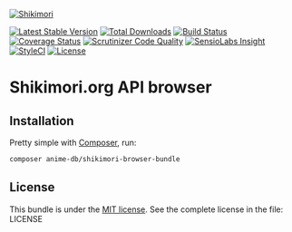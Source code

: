 [![Shikimori](http://anime-db.org/bundles/animedboffsite/images/shikimori.org.png)](https://shikimori.org)

[![Latest Stable Version](https://img.shields.io/packagist/v/anime-db/shikimori-browser-bundle.svg?maxAge=3600&label=stable)](https://packagist.org/packages/anime-db/shikimori-browser-bundle)
[![Total Downloads](https://img.shields.io/packagist/dt/anime-db/shikimori-browser-bundle.svg?maxAge=3600)](https://packagist.org/packages/anime-db/shikimori-browser-bundle)
[![Build Status](https://img.shields.io/travis/anime-db/shikimori-browser-bundle.svg?maxAge=3600)](https://travis-ci.org/anime-db/shikimori-browser-bundle)
[![Coverage Status](https://img.shields.io/coveralls/anime-db/shikimori-browser-bundle.svg?maxAge=3600)](https://coveralls.io/github/anime-db/shikimori-browser-bundle?branch=master)
[![Scrutinizer Code Quality](https://img.shields.io/scrutinizer/g/anime-db/shikimori-browser-bundle.svg?maxAge=3600)](https://scrutinizer-ci.com/g/anime-db/shikimori-browser-bundle/?branch=master)
[![SensioLabs Insight](https://img.shields.io/sensiolabs/i/fde73716-6558-46ff-b3a9-f2f989a59d0c.svg?maxAge=3600&label=SLInsight)](https://insight.sensiolabs.com/projects/fde73716-6558-46ff-b3a9-f2f989a59d0c)
[![StyleCI](https://styleci.io/repos/18437335/shield?branch=master)](https://styleci.io/repos/18437335)
[![License](https://img.shields.io/packagist/l/anime-db/shikimori-browser-bundle.svg?maxAge=3600)](https://github.com/anime-db/shikimori-browser-bundle)

Shikimori.org API browser
=========================

## Installation

Pretty simple with [Composer](http://packagist.org), run:

```sh
composer anime-db/shikimori-browser-bundle
```

## License

This bundle is under the [MIT license](http://opensource.org/licenses/MIT). See the complete license in the file: LICENSE

